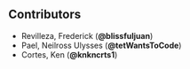 ## Contributors
- Revilleza, Frederick (**@blissfuljuan**)
- Pael, Neilross Ulysses (**@tetWantsToCode**)
- Cortes, Ken (**@knkncrts1**)
